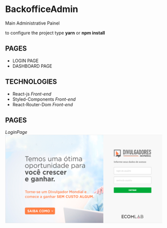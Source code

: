 # BackofficeAdmin

Main Administrative Painel

to configure the project type **yarn** or **npm install**

## PAGES

- LOGIN PAGE
- DASHBOARD PAGE

## TECHNOLOGIES

- React-js _Front-end_
- Styled-Components _Front-end_
- React-Router-Dom _Front-end_

## PAGES

_LoginPage_
![alt](https://raw.githubusercontent.com/NicolasCoelho/BackofficeAdmin/master/src/Assets/Page_Login_Idea.png?token=AIOFMU4V5O5ZCUBQ6ZAPJDK7NTXZA)
